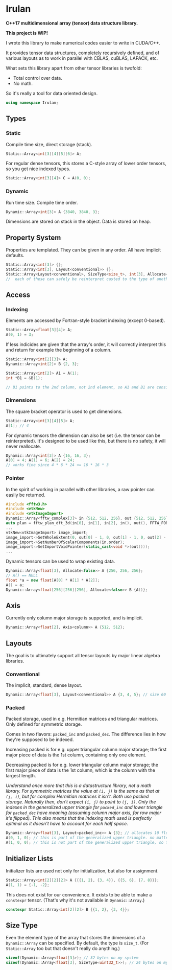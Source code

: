 # Irulan

**C++17 multidimensional array (tensor) data structure library.**

**This project is WIP!**

I wrote this library to make numerical codes easier to write in CUDA/C++.

It provides tensor data structures, completely recursively defined, and of various layouts as to work in parallel with CBLAS, cuBLAS, LAPACK, etc.

What sets this library apart from other tensor libraries is twofold:
- Total control over data.
- No math.

So it's really a tool for data oriented design.

```C++
using namespace Irulan;
```



## Types

### Static

Compile time size, direct storage (stack).

```C++
Static::Array<int[3][4][5][6]> A;
```

For regular dense tensors, this stores a C-style array of lower order tensors, so you get nice indexed types.

```C++
Static::Array<int[3][4]> C = A(0, 0);
```

### Dynamic

Run time size. Compile time order.

```C++
Dynamic::Array<int[3]> A {3840, 3840, 3};
```

Dimensions are stored on stack in the object. Data is stored on heap.



## Property System

Properties are templated. They can be given in any order. All have implicit defaults.

```C++
Static::Array<int[3]> {};
Static::Array<int[3], Layout<conventional>> {};
Static::Array<Layout<conventional>, SizeType<size_t>, int[3], Allocate<true>> {};
//  each of these can safely be reinterpret casted to the type of another
```



## Access

### Indexing

Elements are accessed by Fortran-style bracket indexing (except 0-based).

```C++
Static::Array<float[3][4]> A;
A(0, 1) = 3;
```

If less indicides are given that the array's order, it will correctly interpret this and return for example the beginning of a column.

```C++
Static::Array<int[2][3]> A;
Dynamic::Array<int[2]> B {2, 3};

Static::Array<int[2]> A1 = A(1);
int *B1 = &B(1);

// B1 points to the 2nd column, not 2nd element, so A1 and B1 are consistent
```

### Dimensions

The square bracket operator is used to get dimensions.

```C++
Static::Array<int[3][4][5]> A;
A[1]; // 4
```

For dynamic tensors the dimension can also be set (i.e. the tensor can be reinterpreted).
It's designed to be used like this, but there is no safety, it will never reallocate.

```C++
Dynamic::Array<int[3]> A {16, 16, 3};
A[0] = 4; A[1] = 6; A[2] = 24;
// works fine since 4 * 6 * 24 <= 16 * 16 * 3
```

### Pointer

In the spirit of working in parallel with other libraries, a raw pointer can easily be returned.

```C++
#include <fftw3.h>
#include <vtkNew>
#include <vtkImageImport>
Dynamic::Array<fftw_complex[3]> in {512, 512, 256}, out {512, 512, 256};
auto plan = fftw_plan_dft_3d(in[0], in[1], in[2], in(), out(), FFTW_FORWARD, FFTW_ESTIMATE);
...
vtkNew<vtkImageImport> image_import;
image_import->SetWholeExtent(0, out[0] - 1, 0, out[1] - 1, 0, out[2] - 1);
image_import->SetNumberOfScalarComponents(in.order);
image_import->SetImportVoidPointer(static_cast<void *>(out()));
...
```

Dynamic tensors can be used to wrap existing data.

```C++
Dynamic::Array<float[3], Allocate<false>> A {256, 256, 256};
// A() == NULL
float *a = new float[A[0] * A[1] * A[2]];
A() = a;
Dynamic::Array<float[256][256][256], Allocate<false>> B {A()};
```



## Axis

Currently only column major storage is supported, and is implicit.

```C++
Dynamic::Array<float[2], Axis<column>> A {512, 512};
```



## Layouts

The goal is to ultimately support all tensor layouts by major linear algebra libraries.

### Conventional

The implicit, standard, dense layout.

```C++
Dynamic::Array<float[3], Layout<conventional>> A {3, 4, 5}; // size 60
```

### Packed

Packed storage, used in e.g. Hermitian matrices and triangular matrices. Only defined for symmetric storage.

Comes in two flavors: `packed_inc` and `packed_dec`. The difference lies in how they're supposed to be indexed.

Increasing packed is for e.g. upper triangular column major storage; the first major piece of data is the 1st column, containing only one element.

Decreasing packed is for e.g. lower triangular column major storage; the first major piece of data is the 1st column, which is the column with the largest length.

*Understand once more that this is a datastructure library, not a math library. For symmetric matrices the value at `(i, j)` is the same as that at `(j, i)`, but for complex Hermitian matrices it isn't. Both use packed storage. Naturally then, don't expect `(i, j)` to point to `(j, i)`. Only the indexes in the generalized upper triangle for `packed_inc` and lower triangle for `packed_dec` have meaning (assuming column major axis, for row major it's flipped). This also means that the indexing math used is perfectly optimal as it doesn't have to account for each half space.*

```C++
Dynamic::Array<float[3], Layout<packed_inc>> A {3}; // allocates 10 floats
A(0, 1, 0); // this is part of the generalized upper triangle. no matter the order, no matter the application, this compiles to the perfect index equation
A(1, 0, 0); // this is not part of the generalized upper triangle, so this access is incorrect usage
```



## Initializer Lists

Initializer lists are used not only for initialization, but also for assignment.

```C++
Static::Array<int[2][2][2]> A {{{1, 2}, {3, 4}}, {{5, 6}, {7, 8}}};
A(1, 1) = {-1, -2};
```

This does not exist for our convenience. It exists to be able to make a `constexpr` tensor. (That's why it's not available in `Dynamic::Array`.)

```C++
constexpr Static::Array<int[2][2]> B {{1, 2}, {3, 4}};
```



## Size Type

Even the element type of the array that stores the dimensions of a `Dynamic::Array` can be specified. By default, the type is `size_t`. (For `Static::Array` too but that doesn't really do anything.)

```C++
sizeof(Dynamic::Array<float[3]>); // 32 bytes on my system
sizeof(Dynamic::Array<float[3], SizeType<uint32_t>>); // 24 bytes on my system
```
